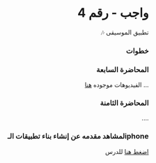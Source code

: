 
<div dir="rtl">
 
# واجب  - رقم 4
  
تطبيق الموسيقى 🎶
 
### خطوات 

### المحاضرة السابعة
...
الفيديوهات  موجوده [هنا](https://app.code.kw/%D8%A8%D8%B1%D9%85%D8%AC%D8%A9-%D8%AA%D8%B7%D8%A8%D9%8A%D9%82%D8%A7%D8%AA-%D8%A7%D9%84%D8%A7%D9%8A%D9%81%D9%88%D9%86-%D9%85%D8%B9-%D8%B3%D9%88%D9%8A%D9%81%D8%AA-Swift-KFAS/ios-%D8%AA%D9%85%D8%A7%D8%B1%D9%8A%D9%86/ios-x-o/%D8%AA%D8%B5%D9%85%D9%8A%D9%85-%D9%88%D8%A7%D8%AC%D9%87%D8%A9-x-o) 

### المحاضرة الثامنة
....

### iphoneلمشاهد مقدمه عن إنشاء  بناء تطبيقات الـ 
 [اضغط هنا](https://app.barmej.com/%D8%A8%D8%B1%D9%85%D8%AC%D8%A9-%D8%B3%D9%88%D9%8A%D9%81%D8%AA-%D9%84%D8%A8%D9%86%D8%A7%D8%A1-%D8%AA%D8%B7%D8%A8%D9%8A%D9%82%D8%A7%D8%AA-%D8%A7%D9%84%D8%A2%D9%8A%D9%81%D9%88%D9%86/%D8%A7%D9%84%D9%85%D8%AC%D9%85%D9%88%D8%B9%D8%A7%D8%AA-%D9%88-%D8%A7%D9%84%D8%AA%D8%AD%D9%83%D9%85-%D9%88-%D8%A7%D9%84%D8%AF%D9%88%D8%A7%D9%84-collections-control-functions/%D8%A7%D9%84%D8%AF%D9%88%D8%A7%D9%84-functions/%D8%A7%D9%84%D9%85%D9%82%D8%AF%D9%85%D8%A9-%D9%85%D8%A7-%D9%87%D9%8A-%D8%A7%D9%84%D8%AF%D9%88%D8%A7%D9%84-introduction-to-functions) للدرس



</div>
